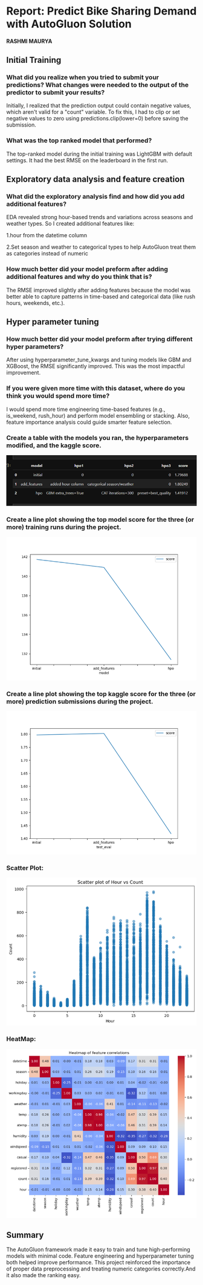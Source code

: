 # Report: Predict Bike Sharing Demand with AutoGluon Solution
#### RASHMI MAURYA

## Initial Training
### What did you realize when you tried to submit your predictions? What changes were needed to the output of the predictor to submit your results?
Initially, I realized that the prediction output could contain negative values, which aren't valid for a "count" variable. To fix this, I had to clip or set negative values to zero using predictions.clip(lower=0) before saving the submission.

### What was the top ranked model that performed?
The top-ranked model during the initial training was LightGBM with default settings. It had the best RMSE on the leaderboard in the first run.

## Exploratory data analysis and feature creation
### What did the exploratory analysis find and how did you add additional features?
EDA revealed strong hour-based trends and variations across seasons and weather types. So I created additional features like:

1.hour from the datetime column

2.Set season and weather to categorical types to help AutoGluon treat them as categories instead of numeric

### How much better did your model preform after adding additional features and why do you think that is?
The RMSE improved slightly after adding features because the model was better able to capture patterns in time-based and categorical data (like rush hours, weekends, etc.).

## Hyper parameter tuning
### How much better did your model preform after trying different hyper parameters?
After using hyperparameter_tune_kwargs and tuning models like GBM and XGBoost, the RMSE significantly improved. This was the most impactful improvement.

### If you were given more time with this dataset, where do you think you would spend more time?
I would spend more time engineering time-based features (e.g., is_weekend, rush_hour) and perform model ensembling or stacking. Also, feature importance analysis could guide smarter feature selection.

### Create a table with the models you ran, the hyperparameters modified, and the kaggle score.

![hyper_table](hyper_table.png)


### Create a line plot showing the top model score for the three (or more) training runs during the project.

![model_train_score.png](model_train_score.png)

### Create a line plot showing the top kaggle score for the three (or more) prediction submissions during the project.

![model_test_score.png](model_test_score.png)

### Scatter Plot:

![scatter_plott.png](scatter_plott.png)

### HeatMap:

![heat_mapp.png](heat_mapp.png)


## Summary
The AutoGluon framework made it easy to train and tune high-performing models with minimal code. Feature engineering and hyperparameter tuning both helped improve performance. This project reinforced the importance of proper data preprocessing and treating numeric categories correctly.And it also made the ranking easy.
